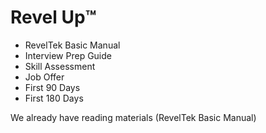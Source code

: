 
# Revel Up™️
* RevelTek Basic Manual
* Interview Prep Guide
* Skill Assessment
* Job Offer
* First 90 Days
* First 180 Days

We already have reading materials (RevelTek Basic Manual)
